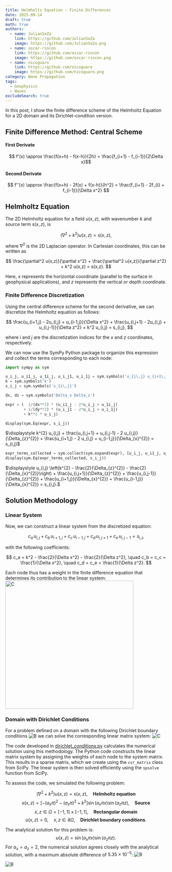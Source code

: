 ```yaml
---
title: Helmholtz Equation - Finite Differences
date: 2025-09-14
draft: true
math: true
authors:
  - name: JulianSoZa
    link: https://github.com/JulianSoZa
    image: https://github.com/JulianSoZa.png
  - name: oscar-rincon
    link: https://github.com/oscar-rincon
    image: https://github.com/oscar-rincon.png
  - name: nicoguaro
    link: https://github.com/nicoguaro
    image: https://github.com/nicoguaro.png
category: Wave Propagation
tags:
  - Geophysics
  - Waves
excludeSearch: true
---
```

In this post, I show the finite difference scheme of the Helmholtz Equation for a 2D domain and its Dirichlet-condition version.
<!--more-->

## Finite Difference Method: Central Scheme

#### First Derivate

$$ f'(x) \approx \frac{f(x+h) - f(x-h)}{2h} = \frac{f_{i+1} - f_{i-1}}{2\Delta x}$$

#### Second Derivate

$$ f''(x) \approx \frac{f(x+h) - 2f(x) + f(x-h)}{h^2} = \frac{f_{i+1} - 2f_{i} + f_{i-1}}{\Delta x^2} $$
## Helmholtz Equation

The 2D Helmholtz equation for a field $u(x,z)$, with wavenumber $k$ and source term $s(x,z)$, is

$$
\left(\nabla^2 + k^2\right) u(x,z) = s(x,z),
$$

where $\nabla^2$ is the 2D Laplacian operator. In Cartesian coordinates, this can be written as

$$
\frac{\partial^2 u(x,z)}{\partial x^2} + \frac{\partial^2 u(x,z)}{\partial z^2} + k^2 u(x,z) = s(x,z).
$$

Here, $x$ represents the horizontal coordinate (parallel to the surface in geophysical applications), and $z$ represents the vertical or depth coordinate.

### Finite Difference Discretization
Using the central difference scheme for the second derivative, we can discretize the Helmholtz equation as follows:

$$
\frac{u_{i+1,j} - 2u_{i,j} + u_{i-1,j}}{\Delta x^2} + \frac{u_{i,j+1} - 2u_{i,j} + u_{i,j-1}}{\Delta z^2}  + k^2 u_{i,j} = s_{i,j},
$$

where $i$ and $j$ are the discretization indices for the $x$ and $z$ coordinates, respectively.

We can now use the SymPy Python package to organize this expression and collect the terms corresponding to each node:
```python {filename="main.ipynb"}
import sympy as sym

u_i_j, u_i1_j, u_1i_j, u_i_j1, u_i_1j = sym.symbols('u_{i\,j} u_{i+1\,j} u_{i-1\,j} u_{i\,j+1} u_{i\,j-1}')
k = sym.symbols('k')
s_i_j = sym.symbols('s_{i\,j}')

dx, dz = sym.symbols('Delta_x Delta_z')

expr = (  1/(dx**2) * (u_i1_j - 2*u_i_j + u_1i_j)
        + 1/(dy**2) * (u_i_j1 - 2*u_i_j + u_i_1j)
        + k**2 * u_i_j)

display(sym.Eq(expr, s_i_j))
```
$\displaystyle k^{2} u_{i,j} + \frac{u_{i,j+1} + u_{i,j-1} - 2 u_{i,j}}{\Delta_{z}^{2}} + \frac{u_{i+1,j} - 2 u_{i,j} + u_{i-1,j}}{\Delta_{x}^{2}} = s_{i,j}$

```python {filename="main.ipynb"}
expr_terms_collected = sym.collect(sym.expand(expr), [u_i_j, u_i1_j, u_1i_j, u_i_j1, u_i_1j])
display(sym.Eq(expr_terms_collected, s_i_j))
```
$\displaystyle u_{i,j} \left(k^{2} - \frac{2}{\Delta_{z}^{2}} - \frac{2}{\Delta_{x}^{2}}\right) + \frac{u_{i,j+1}}{\Delta_{z}^{2}} + \frac{u_{i,j-1}}{\Delta_{z}^{2}} + \frac{u_{i+1,j}}{\Delta_{x}^{2}} + \frac{u_{i-1,j}}{\Delta_{x}^{2}} = s_{i,j}.$

## Solution Methodology
### Linear System
Now, we can construct a linear system from the discretized equation:

$$
c_a \, u_{i,j} + c_b \, u_{i+1,j} + c_c \, u_{i-1,j} + c_d \, u_{i,j+1} + c_e \, u_{i,j-1} = s_{i,j},
$$

with the following coefficients:

$$
c_a = k^2 - \frac{2}{\Delta x^2} - \frac{2}{\Delta z^2}, \quad
c_b = c_c = \frac{1}{\Delta x^2}, \quad
c_d = c_e = \frac{1}{\Delta z^2}.
$$

Each node thus has a weight in the finite difference equation that determines its contribution to the linear system:
<img src="/images/WP/nodes_finite_differences_scheme.png" alt="C" width="400">
### Domain with Dirichlet Conditions
For a problem defined on a domain with the following Dirichlet boundary conditions
![B](/images/WP/malla_4x4.png)
we can solve the corresponding linear matrix system:
![C](/images/WP/matrix_finite_differences_example.png)

The code developed in [dirichlet_conditions.py](https://github.com/JulianSoZa/seismic_wave_propagation/blob/e7f5d6c44e96c57176837608b32934c40a046b15/modules/helmholtz_equation/dirichlet_conditions.py) calculates the numerical solution using this methodology. The Python code constructs the linear matrix system by assigning the weights of each node to the system matrix. This results in a sparse matrix, which we create using the `csr_matrix` class from SciPy. The linear system is then solved efficiently using the `spsolve` function from SciPy.

To assess the code, we simulated the following problem:

$$ \left(\nabla^2+k^2\right)u(x,z) = s(x,z), \quad \textbf{Helmholtz equation}$$
$$ s(x,z) = \left[-(a_x \pi)^2 - (a_z \pi)^2 + k^2\right]\sin(a_x \pi x) \sin(a_z \pi z), \quad \textbf{Source}$$
$$x,z \in \Omega = [-1,\,1]\times[-1,\,1], \quad \textbf{Rectangular domain}$$
$$ u(x,z) = 0, \quad x,z \in \partial \Omega, \quad \textbf{Dirichlet boundary conditions}.$$

The analytical solution for this problem is:
$$u(x,z) = \sin(a_x \pi x) \sin(a_z \pi z).$$
For $a_x = a_z = 2$, the numerical solution agrees closely with the analytical solution, with a maximum absolute difference of $5.35 \times 10^{-5}$:
![B](/images/WP/helmholtz_dirichlet_numerical_solution.png)

![B](/images/WP/helmholtz_dirichlet_analytical_error.png)
